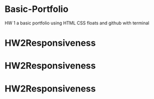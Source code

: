 # Basic-Portfolio
HW 1 a basic portfolio using HTML CSS floats and github with terminal
# HW2Responsiveness
# HW2Responsiveness
# HW2Responsiveness
